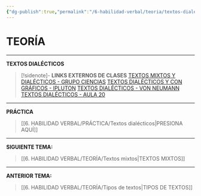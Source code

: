 ```yaml
---
{"dg-publish":true,"permalink":"/6-habilidad-verbal/teoria/textos-dialecticos/","tags":["RV","Teoría","Incompleto"]}
---
```


# TEORÍA
---
**TEXTOS DIALÉCTICOS** 

>[!sidenote]- **LINKS EXTERNOS DE CLASES** 
>[TEXTOS MIXTOS Y DIALÉCTICOS - GRUPO CIENCIAS](https://www.youtube.com/watch?v=P6Uv-yGtZy8) 
>[TEXTOS DIALÉCTICOS Y CON GRÁFICOS - IPLUTON](https://www.youtube.com/watch?v=rp-AkXCi08U) 
>[TEXTOS DIALÉCTICOS - VON NEUMANN](https://www.youtube.com/watch?v=-eHuQSA6T2g) 
>[TEXTOS DIALÉCTICOS - AULA 20](https://www.youtube.com/watch?v=LqKV175WNQg) 


---
**PRÁCTICA**
>[[6. HABILIDAD VERBAL/PRÁCTICA/Textos dialécticos\|PRESIONA AQUÍ]]

---
**SIGUIENTE TEMA:** 
>[[6. HABILIDAD VERBAL/TEORÍA/Textos mixtos\|TEXTOS MIXTOS]]

---
**ANTERIOR TEMA:** 
>[[6. HABILIDAD VERBAL/TEORÍA/Tipos de textos\|TIPOS DE TEXTOS]]


